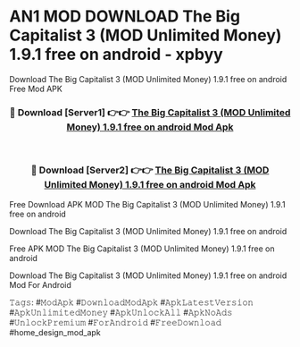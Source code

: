 # AN1 MOD DOWNLOAD The Big Capitalist 3 (MOD Unlimited Money) 1.9.1 free on android - xpbyy
Download The Big Capitalist 3 (MOD Unlimited Money) 1.9.1 free on android Free Mod APK

<div align="center">
<h3>🔴 Download [Server1] 👉👉 <a href="https://apk-comot.site?title=The_Big_Capitalist_3_(MOD_Unlimited_Money)_1.9.1_free_on_android">The Big Capitalist 3 (MOD Unlimited Money) 1.9.1 free on android Mod Apk</a></h3><br>

<h3>🔴 Download [Server2] 👉👉 <a href="https://apk-comot.site?title=The_Big_Capitalist_3_(MOD_Unlimited_Money)_1.9.1_free_on_android">The Big Capitalist 3 (MOD Unlimited Money) 1.9.1 free on android Mod Apk</a></h3>
</div>


Free Download APK MOD The Big Capitalist 3 (MOD Unlimited Money) 1.9.1 free on android

Download The Big Capitalist 3 (MOD Unlimited Money) 1.9.1 free on android 

Free APK MOD The Big Capitalist 3 (MOD Unlimited Money) 1.9.1 free on android 

Download The Big Capitalist 3 (MOD Unlimited Money) 1.9.1 free on android Mod For Android

𝚃𝚊𝚐𝚜: #𝙼𝚘𝚍𝙰𝚙𝚔 #𝙳𝚘𝚠𝚗𝚕𝚘𝚊𝚍𝙼𝚘𝚍𝙰𝚙𝚔 #𝙰𝚙𝚔𝙻𝚊𝚝𝚎𝚜𝚝𝚅𝚎𝚛𝚜𝚒𝚘𝚗 #𝙰𝚙𝚔𝚄𝚗𝚕𝚒𝚖𝚒𝚝𝚎𝚍𝙼𝚘𝚗𝚎𝚢 #𝙰𝚙𝚔𝚄𝚗𝚕𝚘𝚌𝚔𝙰𝚕𝚕 #𝙰𝚙𝚔𝙽𝚘𝙰𝚍𝚜 #𝚄𝚗𝚕𝚘𝚌𝚔𝙿𝚛𝚎𝚖𝚒𝚞𝚖 #𝙵𝚘𝚛𝙰𝚗𝚍𝚛𝚘𝚒𝚍 #𝙵𝚛𝚎𝚎𝙳𝚘𝚠𝚗𝚕𝚘𝚊𝚍 #home_design_mod_apk